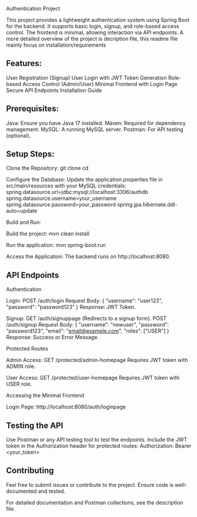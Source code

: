 Authentication Project

This project provides a lightweight authentication system using Spring Boot for the backend. It supports basic login, signup, and role-based access control. The frontend is minimal, allowing interaction via API endpoints.
A more detailed overview of the project is decription file, this readme file mainly focus on installation/requirements

Features:
-

User Registration (Signup)
User Login with JWT Token Generation
Role-based Access Control (Admin/User)
Minimal Frontend with Login Page
Secure API Endpoints
Installation Guide

Prerequisites: 
-

Java: Ensure you have Java 17 installed.
Maven: Required for dependency management.
MySQL: A running MySQL server.
Postman: For API testing (optional).

Setup Steps:
-

Clone the Repository:
  git clone <repository-url>
  cd <repository-folder>
  
Configure the Database:
  Update the application.properties file in src/main/resources with your MySQL credentials:
  spring.datasource.url=jdbc:mysql://localhost:3306/authdb
  spring.datasource.username=your_username
  spring.datasource.password=your_password
  spring.jpa.hibernate.ddl-auto=update
  
Build and Run:

Build the project:
  mvn clean install
  
Run the application:
  mvn spring-boot:run
  
Access the Application:
  The backend runs on http://localhost:8080.
  
  
API Endpoints
-

Authentication

  Login:
      POST /auth/login
      Request Body:
      {
        "username": "user123",
        "password": "password123"
      }
    Response: JWT Token.

Signup:
    GET /auth/signuppage (Redirects to a signup form).
    POST /auth/signup
    Request Body:
    {
      "username": "newuser",
      "password": "password123",
      "email": "email@example.com",
      "roles": ["USER"]
    }
    Response: Success or Error Message.
    
Protected Routes

  Admin Access:
    GET /protected/admin-homepage
    Requires JWT token with ADMIN role.
    
  User Access:
    GET /protected/user-homepage
    Requires JWT token with USER role.
    
Accessing the Minimal Frontend

  Login Page:
    http://localhost:8080/auth/loginpage

    
Testing the API
-

Use Postman or any API testing tool to test the endpoints.
Include the JWT token in the Authorization header for protected routes:
Authorization: Bearer <your_token>


Contributing
-

Feel free to submit issues or contribute to the project. Ensure code is well-documented and tested.

For detailed documentation and Postman collections, see the description file.
